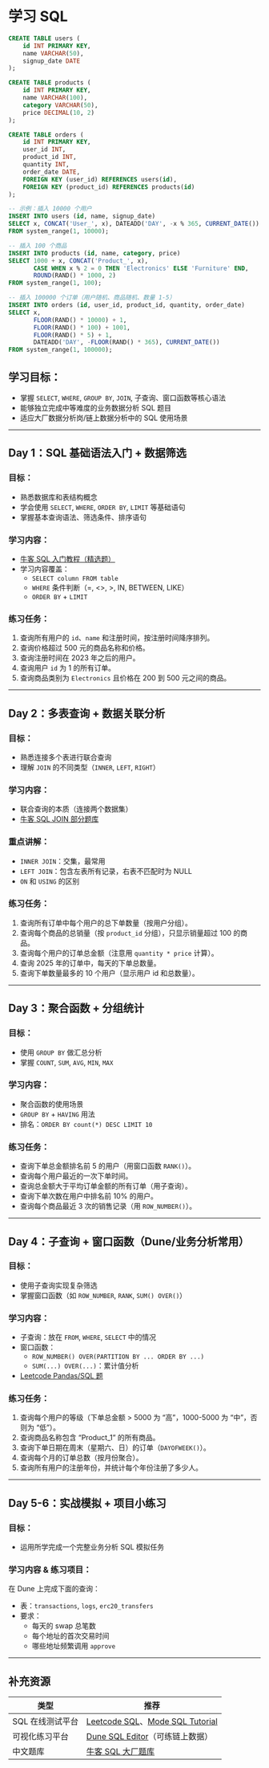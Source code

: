 # 学习 SQL

```sql
CREATE TABLE users (
    id INT PRIMARY KEY,
    name VARCHAR(50),
    signup_date DATE
);

CREATE TABLE products (
    id INT PRIMARY KEY,
    name VARCHAR(100),
    category VARCHAR(50),
    price DECIMAL(10, 2)
);

CREATE TABLE orders (
    id INT PRIMARY KEY,
    user_id INT,
    product_id INT,
    quantity INT,
    order_date DATE,
    FOREIGN KEY (user_id) REFERENCES users(id),
    FOREIGN KEY (product_id) REFERENCES products(id)
);

-- 示例：插入 10000 个用户
INSERT INTO users (id, name, signup_date)
SELECT x, CONCAT('User_', x), DATEADD('DAY', -x % 365, CURRENT_DATE())
FROM system_range(1, 10000);

-- 插入 100 个商品
INSERT INTO products (id, name, category, price)
SELECT 1000 + x, CONCAT('Product_', x), 
       CASE WHEN x % 2 = 0 THEN 'Electronics' ELSE 'Furniture' END,
       ROUND(RAND() * 1000, 2)
FROM system_range(1, 100);

-- 插入 100000 个订单（用户随机、商品随机、数量 1-5）
INSERT INTO orders (id, user_id, product_id, quantity, order_date)
SELECT x, 
       FLOOR(RAND() * 10000) + 1,
       FLOOR(RAND() * 100) + 1001,
       FLOOR(RAND() * 5) + 1,
       DATEADD('DAY', -FLOOR(RAND() * 365), CURRENT_DATE())
FROM system_range(1, 100000);
```

## 学习目标：

- 掌握 `SELECT`, `WHERE`, `GROUP BY`, `JOIN`, 子查询、窗口函数等核心语法
- 能够独立完成中等难度的业务数据分析 SQL 题目
- 适应大厂数据分析岗/链上数据分析中的 SQL 使用场景

------

## Day 1：SQL 基础语法入门 + 数据筛选

### 目标：

- 熟悉数据库和表结构概念
- 学会使用 `SELECT`, `WHERE`, `ORDER BY`, `LIMIT` 等基础语句
- 掌握基本查询语法、筛选条件、排序语句

### 学习内容：

- [牛客 SQL 入门教程（精选题）](https://www.nowcoder.com/exam/oj?tab=SQL篇&topicId=199)
- 学习内容覆盖：
  - `SELECT column FROM table`
  - `WHERE` 条件判断（=, <>, >, IN, BETWEEN, LIKE）
  - `ORDER BY` + `LIMIT`

### 练习任务：

1. 查询所有用户的 `id`、`name` 和注册时间，按注册时间降序排列。
2. 查询价格超过 500 元的商品名称和价格。
3. 查询注册时间在 2023 年之后的用户。
4. 查询用户 `id` 为 1 的所有订单。
5. 查询商品类别为 `Electronics` 且价格在 200 到 500 元之间的商品。

------

## Day 2：多表查询 + 数据关联分析

### 目标：

- 熟悉连接多个表进行联合查询
- 理解 `JOIN` 的不同类型（`INNER`, `LEFT`, `RIGHT`）

### 学习内容：

- 联合查询的本质（连接两个数据集）
- [牛客 SQL JOIN 部分题库](https://www.nowcoder.com/exam/oj?tab=SQL篇&topicId=199)

### 重点讲解：

- `INNER JOIN`：交集，最常用
- `LEFT JOIN`：包含左表所有记录，右表不匹配时为 NULL
- `ON` 和 `USING` 的区别

### 练习任务：

1. 查询所有订单中每个用户的总下单数量（按用户分组）。
2. 查询每个商品的总销量（按 `product_id` 分组），只显示销量超过 100 的商品。
3. 查询每个用户的订单总金额（注意用 `quantity * price` 计算）。
4. 查询 2025 年的订单中，每天的下单总数量。
5. 查询下单数量最多的 10 个用户（显示用户 id 和总数量）。

------

## Day 3：聚合函数 + 分组统计

### 目标：

- 使用 `GROUP BY` 做汇总分析
- 掌握 `COUNT`, `SUM`, `AVG`, `MIN`, `MAX`

### 学习内容：

- 聚合函数的使用场景
- `GROUP BY` + `HAVING` 用法
- 排名：`ORDER BY count(*) DESC LIMIT 10`

### 练习任务：

- 查询下单总金额排名前 5 的用户（用窗口函数 `RANK()`）。
- 查询每个用户最近的一次下单时间。
- 查询总金额大于平均订单金额的所有订单（用子查询）。
- 查询下单次数在用户中排名前 10% 的用户。
- 查询每个商品最近 3 次的销售记录（用 `ROW_NUMBER()`）。

------

## Day 4：子查询 + 窗口函数（Dune/业务分析常用）

### 目标：

- 使用子查询实现复杂筛选
- 掌握窗口函数（如 `ROW_NUMBER`, `RANK`, `SUM() OVER()`）

### 学习内容：

- 子查询：放在 `FROM`, `WHERE`, `SELECT` 中的情况
- 窗口函数：
  - `ROW_NUMBER() OVER(PARTITION BY ... ORDER BY ...)`
  - `SUM(...) OVER(...)`：累计值分析
- [Leetcode Pandas/SQL 题](https://leetcode.com/studyplan/30-days-of-sql/)

### 练习任务：

1. 查询每个用户的等级（下单总金额 > 5000 为 “高”，1000-5000 为 “中”，否则为 “低”）。
2. 查询商品名称包含 “Product_1” 的所有商品。
3. 查询下单日期在周末（星期六、日）的订单（`DAYOFWEEK()`）。
4. 查询每个月的订单总数（按月份聚合）。
5. 查询所有用户的注册年份，并统计每个年份注册了多少人。

------

## Day 5-6：实战模拟 + 项目小练习

### 目标：

- 运用所学完成一个完整业务分析 SQL 模拟任务

### 学习内容 & 练习项目：

在 Dune 上完成下面的查询：

- 表：`transactions`, `logs`, `erc20_transfers`
- 要求：
  - 每天的 swap 总笔数
  - 每个地址的首次交易时间
  - 哪些地址频繁调用 `approve`

------

## 补充资源

| 类型             | 推荐                                                         |
| ---------------- | ------------------------------------------------------------ |
| SQL 在线测试平台 | [Leetcode SQL](https://leetcode.com/problemset/database/)、[Mode SQL Tutorial](https://mode.com/sql-tutorial/) |
| 可视化练习平台   | [Dune SQL Editor](https://dune.com/queries)（可练链上数据）  |
| 中文题库         | [牛客 SQL 大厂题库](https://www.nowcoder.com/exam/oj?tab=SQL篇) |